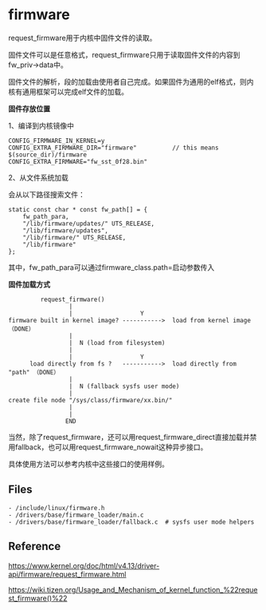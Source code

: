 # firmware

request_firmware用于内核中固件文件的读取。

固件文件可以是任意格式，request_firmware只用于读取固件文件的内容到fw_priv->data中。

固件文件的解析，段的加载由使用者自己完成。如果固件为通用的elf格式，则内核有通用框架可以完成elf文件的加载。

**固件存放位置**

1、编译到内核镜像中

```
CONFIG_FIRMWARE_IN_KERNEL=y
CONFIG_EXTRA_FIRMWARE_DIR="firmware"          // this means $(source_dir)/firmware
CONFIG_EXTRA_FIRMWARE="fw_sst_0f28.bin"
```

2、从文件系统加载

会从以下路径搜索文件：

```
static const char * const fw_path[] = {
	fw_path_para,
	"/lib/firmware/updates/" UTS_RELEASE,
	"/lib/firmware/updates",
	"/lib/firmware/" UTS_RELEASE,
	"/lib/firmware"
};
```

其中，fw_path_para可以通过firmware_class.path=<path>启动参数传入

**固件加载方式**

```
         request_firmware()
                 |
                 |                   Y
firmware built in kernel image? ----------->  load from kernel image	（DONE）
                 |
                 |  N (load from filesystem)
                 |
                 |                   Y                            
      load directly from fs ?   ----------->  load directly from "path"	（DONE）
                 |
                 |  N (fallback sysfs user mode)
                 |
create file node "/sys/class/firmware/xx.bin/"
                 |
                 |
                END
```

当然，除了request_firmware，还可以用request_firmware_direct直接加载并禁用fallback，也可以用request_firmware_nowait这种异步接口。

具体使用方法可以参考内核中这些接口的使用样例。

## Files

```
- /include/linux/firmware.h
- /drivers/base/firmware_loader/main.c
- /drivers/base/firmware_loader/fallback.c	# sysfs user mode helpers
```

## Reference

<https://www.kernel.org/doc/html/v4.13/driver-api/firmware/request_firmware.html>

<https://wiki.tizen.org/Usage_and_Mechanism_of_kernel_function_%22request_firmware()%22>